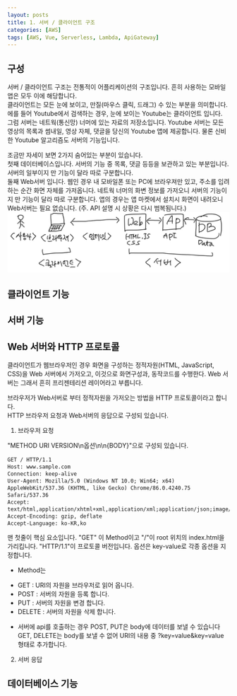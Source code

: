 ```yaml
---
layout: posts
title: 1. 서버 / 클라이언트 구조
categories: [AWS]
tags: [AWS, Vue, Serverless, Lambda, ApiGateway]
---
```

## 구성
서버 / 클라이언트 구조는 전통적이 어플리케이션의 구조입니다. 흔히 사용하는 모바일 앱은 모두 이에 해당합니다.  
클라이언트는 모든 눈에 보이고, 만질(마우스 클릭, 드래그) 수 있는 부분을 의미합니다. 에를 들어 Youtube에서 검색하는 경우, 눈에 보이는 Youtube는 클라이언트 입니다.  
그럼 서버는 네트웍(통신망) 너머에 있는 자료의 저장소입니다. Youtube 서버는 모든 영상의 목록과  썸내일, 영상 자체, 댓글을 당신의 Youtube 앱에 제공합니다. 물론 신비한 Youtube 알고리즘도 서버의 기능입니다.  

조금만 자세이 보면 2가지 숨어있는 부분이 있습니다.  
첫째 데이터베이스입니다. 서버의 기능 중 목록, 댓글 등등을 보관하고 있는 부분입니다. 서버의 일부이지 만 기능이 달라 따로 구분합니다.  
둘째 Web서버 입니다. 웹인 경우 내 모바일폰 또는 PC에 브라우져만 있고, 주소를 입려하는 순간 화면 자체를 가저옵니다. 네트웍 너머의 화변 정보를 가저오니 서버의 기능이지 만 기능이 달라 따로 구분합니다. 앱의 경우는 앱 마켓에서 설치시 화면이 내려오니 Web서버는 필요 없습니다. (주. API 설명 시 상황은 다시 범복됨니다.)  
![클래이언트 서버 구조](/_images/client-server-arch.jpg)

## 클라이언트 기능

## 서버 기능

## Web 서버와 HTTP 프로토콜
클라이언트가 웹브라우저인 경우 화면을 구성하는 정적자원(HTML, JavaScript, CSS)을 Web 서버에서 가저오고, 이것으로 화면구성과, 동작코드를 수행한다.
Web 서버는 그래서 흔히 프리젠테리션 레이어라고 부릅니다.

브라우저가 Web서버로 부터 정적자원을 가저오는 방법을 HTTP 프로토콜이라고 합니다.  
HTTP 브라우저 요청과 Web서버의 응답으로 구성되 있습니다.  

1. 브라우저 요청

"METHOD URI VERSION\n옵션\n\n{BODY}"으로 구성되 있습니다.
``` 예제
GET / HTTP/1.1
Host: www.sample.com
Connection: keep-alive
User-Agent: Mozilla/5.0 (Windows NT 10.0; Win64; x64) AppleWebKit/537.36 (KHTML, like Gecko) Chrome/86.0.4240.75 Safari/537.36
Accept: text/html,application/xhtml+xml,application/xml;application/json;image/avif,image/webp,image/apng
Accept-Encoding: gzip, deflate
Accept-Language: ko-KR,ko
```
맨 첫줄이 핵심 요소입니다. "GET" 이 Method이고 "/"이 root 위치의 index.html을 가리킵니다. "HTTP/1.1"이 프로토콜 버전입니다. 옵션은 key-value로 각종 옵션을 지정합니다.  

* Method는
 - GET : URI의 자원을 브라우저로 읽어 옵니다.
 - POST : 서버의 자원을 등록 합니다.
 - PUT : 서버의 자원을 변경 합니다.
 - DELETE : 서버의 자원을 삭제 합니다.
 
* 서버에 api를 호출하는 경우 POST, PUT은 body에 데이터를 보낼 수 있습니다
  GET, DELETE는 body를 보낼 수 없어 URI의 내용 중 ?key=value&key=value 형태로 추가합니다.

2. 서버 응답 


## 데이터베이스 기능
